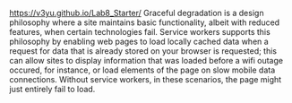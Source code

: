https://v3yu.github.io/Lab8_Starter/
Graceful degradation is a design philosophy where a site maintains basic functionality, albeit with reduced features, when certain technologies fail. Service workers supports this philosophy by enabling web pages to load locally cached data when a request for data that is already stored on your browser is requested; this can allow sites to display information that was loaded before a wifi outage occured, for instance, or load elements of the page on slow mobile data connections. Without service workers, in these scenarios, the page might just entirely fail to load.
